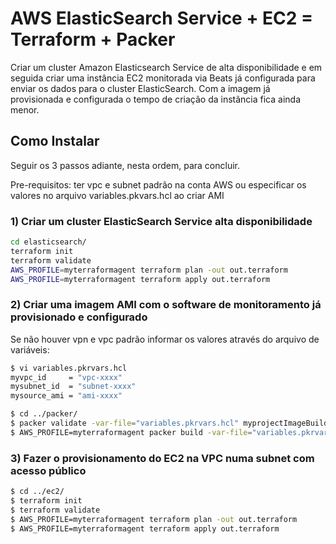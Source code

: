 # AWS ElasticSearch Service + EC2 = Terraform + Packer
Criar um cluster Amazon Elasticsearch Service de alta disponibilidade e em seguida criar uma instância EC2 monitorada via Beats já configurada para enviar os dados para o cluster ElasticSearch. Com a imagem já provisionada e configurada o tempo de criação da instãncia fica ainda menor.

## Como Instalar

Seguir os 3 passos adiante, nesta ordem, para concluir.

Pre-requisitos: ter vpc e subnet padrão na conta AWS ou especificar os valores no arquivo variables.pkvars.hcl ao criar AMI

### 1) Criar um cluster ElasticSearch Service alta disponibilidade

```bash
cd elasticsearch/
terraform init
terraform validate
AWS_PROFILE=myterraformagent terraform plan -out out.terraform
AWS_PROFILE=myterraformagent terraform apply out.terraform
```

### 2) Criar uma imagem AMI com o software de monitoramento já provisionado e configurado

Se não houver vpn e vpc padrão informar os valores através do arquivo de variáveis:

```bash
$ vi variables.pkrvars.hcl
myvpc_id     = "vpc-xxxx"
mysubnet_id  = "subnet-xxxx"
mysource_ami = "ami-xxxx"

$ cd ../packer/
$ packer validate -var-file="variables.pkrvars.hcl" myprojectImageBuild.pkr.hcl
$ AWS_PROFILE=myterraformagent packer build -var-file="variables.pkrvars.hcl" myprojectImageBuild.pkr.hcl
```

### 3) Fazer o provisionamento do EC2 na VPC numa subnet com acesso público

```bash
$ cd ../ec2/
$ terraform init
$ terraform validate
$ AWS_PROFILE=myterraformagent terraform plan -out out.terraform
$ AWS_PROFILE=myterraformagent terraform apply out.terraform
```
